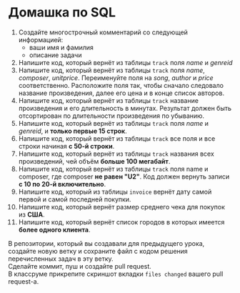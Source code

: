 # Домашка по SQL  

1. Создайте многострочный комментарий со следующей информацией:
   * ваши имя и фамилия
   * описание задачи 
3. Напишите код, который вернёт из таблицы `track` поля *name* и *genreid*
4. Напишите код, который вернёт из таблицы `track` поля *name*, *composer*, *unitprice*. Переименуйте поля на *song*, *author* и *price* соответственно. Расположите поля так, чтобы сначало следовало название произведения, далее его цена и в конце список авторов.
5. Напишите код, который вернёт из таблицы `track` название произведения и его длительность в минутах. Результат должен быть отсортирован по длительности произведения по убыванию.
6. Напишите код, который вернёт из таблицы `track` поля *name* и *genreid*, и **только первые 15 строк**.
7. Напишите код, который вернёт из таблицы `track` все поля и все строки начиная **с 50-й строки**.
8. Напишите код, который вернёт из таблицы `track` названия всех произведений, чей объём **больше 100 мегабайт**.
9. Напишите код, который вернёт из таблицы `track` поля name и composer, где composer **не равен "U2"**. Код должен вернуть записи **с 10 по 20-й включительно**.
10. Напишите код, который из таблицы `invoice` вернёт дату самой первой и самой последней покупки.
11. Напишите код, который вернёт размер среднего чека для покупок из **США**.
12. Напишите код, который вернёт список городов в которых имеется **более одного клиента**.

В репозитории, который вы создавали для предыдущего урока, создайте новую ветку и сохраните файл с кодом решения перечисленных задач в эту ветку.  
Сделайте коммит, пуш и создайте pull request.  
В классруме прикрепите скриншот вкладки `files changed` вашего pull request-а.